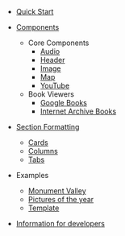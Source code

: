 - [Quick Start](/docs/quick-start/)
- [Components](/docs/components/)
  - Core Components
    - [Audio](/docs/components/audio)
    - [Header](/docs/components/header)
    - [Image](/docs/components/image)
    - [Map](/docs/components/map)
    - [YouTube](/docs/components/video/youtube)
  - Book Viewers
    - [Google Books](/docs/components/google-book)
    - [Internet Archive Books](/docs/components/ia-book)
  
- [Section Formatting](/docs/layout/)
  - [Cards](/docs/layout/cards)
  - [Columns](/docs/layout/columns)
  - [Tabs](/docs/layout/tabs)

- Examples
  - [Monument Valley](/docs/examples/monument-valley)
  - [Pictures of the year](/docs/examples/wikimedia-commons-pictures-of-the-year)
  - [Template](/docs/examples/template)

- [Information for developers](/docs/developers)
